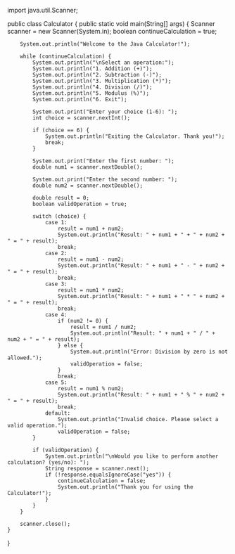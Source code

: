 import java.util.Scanner;

public class Calculator {
    public static void main(String[] args) {
        Scanner scanner = new Scanner(System.in);
        boolean continueCalculation = true;

        System.out.println("Welcome to the Java Calculator!");

        while (continueCalculation) {
            System.out.println("\nSelect an operation:");
            System.out.println("1. Addition (+)");
            System.out.println("2. Subtraction (-)");
            System.out.println("3. Multiplication (*)");
            System.out.println("4. Division (/)");
            System.out.println("5. Modulus (%)");
            System.out.println("6. Exit");

            System.out.print("Enter your choice (1-6): ");
            int choice = scanner.nextInt();

            if (choice == 6) {
                System.out.println("Exiting the Calculator. Thank you!");
                break;
            }

            System.out.print("Enter the first number: ");
            double num1 = scanner.nextDouble();

            System.out.print("Enter the second number: ");
            double num2 = scanner.nextDouble();

            double result = 0;
            boolean validOperation = true;

            switch (choice) {
                case 1:
                    result = num1 + num2;
                    System.out.println("Result: " + num1 + " + " + num2 + " = " + result);
                    break;
                case 2:
                    result = num1 - num2;
                    System.out.println("Result: " + num1 + " - " + num2 + " = " + result);
                    break;
                case 3:
                    result = num1 * num2;
                    System.out.println("Result: " + num1 + " * " + num2 + " = " + result);
                    break;
                case 4:
                    if (num2 != 0) {
                        result = num1 / num2;
                        System.out.println("Result: " + num1 + " / " + num2 + " = " + result);
                    } else {
                        System.out.println("Error: Division by zero is not allowed.");
                        validOperation = false;
                    }
                    break;
                case 5:
                    result = num1 % num2;
                    System.out.println("Result: " + num1 + " % " + num2 + " = " + result);
                    break;
                default:
                    System.out.println("Invalid choice. Please select a valid operation.");
                    validOperation = false;
            }

            if (validOperation) {
                System.out.println("\nWould you like to perform another calculation? (yes/no): ");
                String response = scanner.next();
                if (!response.equalsIgnoreCase("yes")) {
                    continueCalculation = false;
                    System.out.println("Thank you for using the Calculator!");
                }
            }
        }

        scanner.close();
    }
}

